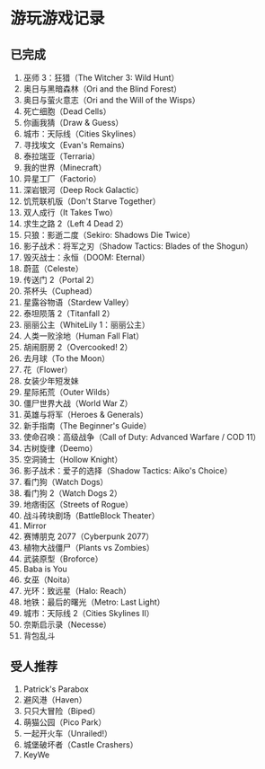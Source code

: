 # 游玩游戏记录

## 已完成

1. 巫师 3：狂猎（The Witcher 3: Wild Hunt）
2. 奥日与黑暗森林（Ori and the Blind Forest）
3. 奥日与萤火意志（Ori and the Will of the Wisps）
4. 死亡细胞（Dead Cells）
5. 你画我猜（Draw & Guess）
6. 城市：天际线（Cities Skylines）
7. 寻找埃文（Evan's Remains）
8. 泰拉瑞亚（Terraria）
9. 我的世界（Minecraft）
10. 异星工厂（Factorio）
11. 深岩银河（Deep Rock Galactic）
12. 饥荒联机版（Don't Starve Together）
13. 双人成行（It Takes Two）
14. 求生之路 2（Left 4 Dead 2）
15. 只狼：影逝二度（Sekiro: Shadows Die Twice）
16. 影子战术：将军之刃（Shadow Tactics: Blades of the Shogun）
17. 毁灭战士：永恒（DOOM: Eternal）
18. 蔚蓝（Celeste）
19. 传送门 2（Portal 2）
20. 茶杯头（Cuphead）
21. 星露谷物语（Stardew Valley）
22. 泰坦陨落 2（Titanfall 2）
23. 丽丽公主（WhiteLily 1：丽丽公主）
24. 人类一败涂地（Human Fall Flat）
25. 胡闹厨房 2（Overcooked! 2）
26. 去月球（To the Moon）
27. 花（Flower）
28. 女装少年短发妹
29. 星际拓荒（Outer Wilds）
30. 僵尸世界大战（World War Z）
31. 英雄与将军（Heroes & Generals）
32. 新手指南（The Beginner's Guide）
33. 使命召唤：高级战争（Call of Duty: Advanced Warfare / COD 11）
34. 古树旋律（Deemo）
35. 空洞骑士（Hollow Knight）
36. 影子战术：爱子的选择（Shadow Tactics: Aiko's Choice）
37. 看门狗（Watch Dogs）
38. 看门狗 2（Watch Dogs 2）
39. 地痞街区（Streets of Rogue）
40. 战斗砖块剧场（BattleBlock Theater）
41. Mirror
42. 赛博朋克 2077（Cyberpunk 2077）
43. 植物大战僵尸（Plants vs Zombies）
44. 武装原型（Broforce）
45. Baba is You
46. 女巫（Noita）
47. 光环：致远星（Halo: Reach）
48. 地铁：最后的曙光（Metro: Last Light）
49. 城市：天际线 2（Cities Skylines II）
50. 奈斯启示录（Necesse）
51. 背包乱斗

## 受人推荐

1. Patrick's Parabox
2. 避风港（Haven）
3. 只只大冒险（Biped）
4. 萌猫公园（Pico Park）
5. 一起开火车（Unrailed!）
6. 城堡破坏者（Castle Crashers）
7. KeyWe